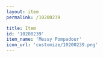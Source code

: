 ```yaml
---
layout: item
permalink: /10200239

title: Item
id: '10200239'
item_name: 'Messy Pompadour'
icon_url: 'customize/10200239.png'
---
```

